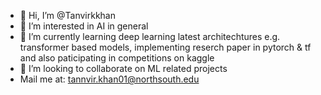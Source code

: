 - 👋 Hi, I’m @Tanvirkkhan
- 👀 I’m interested in AI in general
- 🌱 I’m currently learning deep learning latest architechtures e.g. transformer based models, implementing reserch paper in pytorch & tf and also paticipating in competitions on kaggle
- 💞️ I’m looking to collaborate on ML related projects
- Mail me at: tannvir.khan01@northsouth.edu

<!---
Tanvirkkhan/Tanvirkkhan is a ✨ special ✨ repository because its `README.md` (this file) appears on your GitHub profile.
You can click the Preview link to take a look at your changes.
--->
